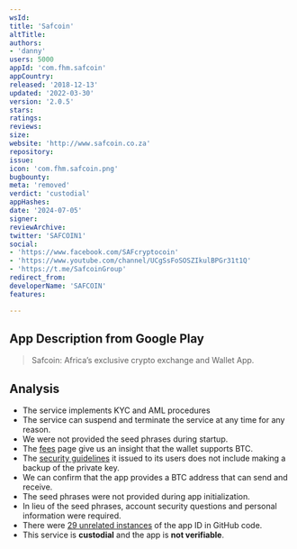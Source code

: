 ```yaml
---
wsId: 
title: 'Safcoin'
altTitle: 
authors:
- 'danny'
users: 5000
appId: 'com.fhm.safcoin'
appCountry: 
released: '2018-12-13'
updated: '2022-03-30'
version: '2.0.5'
stars: 
ratings: 
reviews: 
size: 
website: 'http://www.safcoin.co.za'
repository: 
issue: 
icon: 'com.fhm.safcoin.png'
bugbounty: 
meta: 'removed'
verdict: 'custodial'
appHashes: 
date: '2024-07-05'
signer: 
reviewArchive: 
twitter: 'SAFCOIN1'
social:
- 'https://www.facebook.com/SAFcryptocoin'
- 'https://www.youtube.com/channel/UCgSsFoSOSZIkulBPGr31t1Q'
- 'https://t.me/SafcoinGroup'
redirect_from: 
developerName: 'SAFCOIN'
features: 

---
```


## App Description from Google Play

> Safcoin: Africa’s exclusive crypto exchange and Wallet App.

## Analysis

- The service implements KYC and AML procedures
- The service can suspend and terminate the service at any time for any reason.
- We were not provided the seed phrases during startup.
- The [fees](https://www.safcoin.africa/welcome/fees) page give us an insight that the wallet supports BTC.
- The [security guidelines](https://www.safcoin.africa/welcome/wallet-safety.html) it issued to its users does not include making a backup of the private key. 
- We can confirm that the app provides a BTC address that can send and receive.
- The seed phrases were not provided during app initialization.
- In lieu of the seed phrases, account security questions and personal information were required. 
- There were [29 unrelated instances](https://github.com/search?q=com.fhm.safcoin&type=code) of the app ID in GitHub code. 
- This service is **custodial** and the app is **not verifiable**.